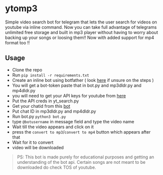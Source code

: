 # ytomp3

Simple video search bot for telegram that lets the user search for videos on youtube via inline command. Now you can take full advantage of telegrams unlimited free storage and built in mp3 player without having to worry about backing up your songs or loosing them!! Now with added support for mp4 format too !!

## Usage
- Clone the repo
- Run `pip install -r requirements.txt`
- Create an inline bot using botfather ( look [here](https://core.telegram.org/bots/inline) if unsure on the steps )
- You will get a bot-token paste that in bot.py and mp3dldr.py and mp4dldr.py
- you will need to get your API keys for youtube from [here](https://developers.google.com/docs/api/quickstart/python) 
- Put the API creds in yt_search.py
- Get your chatid from this [bot](https://telegram.me/get_id_bot)
- Put chat ID in mp3dldr.py and mp4dldr.py
- Run bot.py `python3 bot.py`
- type `@botusername` in message field and type the video name
- Wait till the video appears and click on it
- press the `convert to mp3`/`convert to mp4` button which appears after that
- Wait for it to convert
- video will be downloaded


> PS: This bot is made purely for educational purposes and getting an understanding of the bot api. Certain songs are not meant to be downloaded do check TOS of youtube. 


